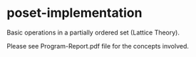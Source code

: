 # poset-implementation
Basic operations in a partially ordered set (Lattice Theory).

Please see Program-Report.pdf file for the concepts involved.
